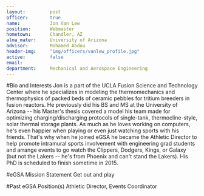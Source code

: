 ```yaml
---
layout:     	post
officer:        true
name:      		Jon Van Lew
position: 		Webmaster
hometown: 		Chandler, AZ
alma_mater: 	University of Arizona
advisor: 		Mohamed Abdou
header-img: 	"img/officers/vanlew_profile.jpg"
active: 		false
email: 			
department: 	Mechanical and Aerospace Engineering
---
```


#Bio and Interests
Jon is a part of the UCLA Fusion Science and Technology Center where he specializes in modeling the thermomechanics and thermophysics of packed beds of ceramic pebbles for tritium breeders in fusion reactors. He previously did his BS and MS at the University of Arizona -- his Master's thesis covered a model his team made for optimizing charging/discharging protocols of single-tank, thermocline-style, solar thermal storage plants. As much as he loves working on computers, he's even happier when playing or even just watching sports with his friends. That's why when he joined eGSA he became the Athletic Director to help promote intramural sports involvement with engineering grad students and arrange events to go watch the Clippers, Dodgers, Kings, or Galaxy (but not the Lakers -- he's from Phoenix and can't stand the Lakers). His PhD is scheduled to finish sometime in 2015.

#eGSA Mission Statement
Get out and play

#Past eGSA Position(s)
Athletic Director, Events Coordinator
